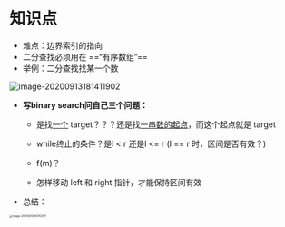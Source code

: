 # 知识点

- 难点：边界索引的指向
- 二分查找必须用在 ==“有序数组”==
- 举例：二分查找找某一个数

![image-20200913181411902](C:\Users\yawei\AppData\Roaming\Typora\typora-user-images\image-20200913181411902.png)

- **写binary search问自己三个问题：**

    - 是找<u>一个</u> target？？？还是找<u>一串数的起点</u>，而这个起点就是 target

    - while终止的条件？是l < r 还是l <= r (l == r 时，区间是否有效？)
    - f(m)？
    - 怎样移动 left 和 right 指针，才能保持区间有效

- 总结：

<img src="C:\Users\yawei\AppData\Roaming\Typora\typora-user-images\image-20200913181742971.png" alt="image-20200913181742971" style="zoom: 33%;" />

